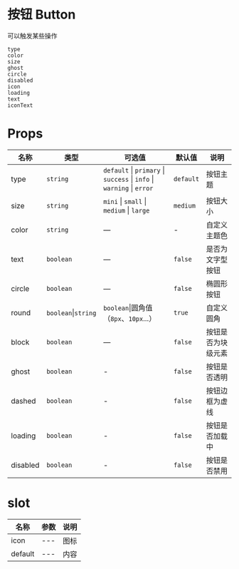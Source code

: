 # 按钮 Button

可以触发某些操作

```demo
type
color
size
ghost
circle
disabled
icon
loading
text
iconText
```

# Props

| 名称 | 类型 | 可选值 | 默认值 | 说明 |
| --- | --- | --- | --- | --- |
| type | `string` | `default` \| `primary` \| `success` \| `info` \| `warning` \| `error` | `default` | 按钮主题 |
| size | `string` | `mini` \| `small` \| `medium` \| `large` | `medium` | 按钮大小 |
| color | `string` | — | - | 自定义主题色 |
| text | `boolean` | — | `false` | 是否为文字型按钮 |
| circle | `boolean` | — | `false` | 椭圆形按钮 |
| round | `boolean`\|`string` | `boolean`\|圆角值（`8px`、`10px`...） | `true` | 自定义圆角 |
| block | `boolean` | — | `false` | 按钮是否为块级元素   |
| ghost | `boolean` | - | `false` | 按钮是否透明 |
| dashed | `boolean` | - | `false` | 按钮边框为虚线 |
| loading | `boolean` | - | `false` | 按钮是否加载中 |
| disabled | `boolean` | - | `false` | 按钮是否禁用 |

# slot
| 名称 | 参数 | 说明 |
| --- | --- | --- |
| icon | --- | 图标 |
| default | --- | 内容 |
